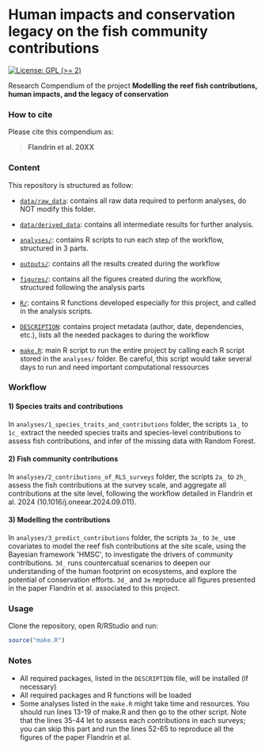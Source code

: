 
# Human impacts and conservation legacy on the fish community contributions

<!-- badges: start -->

[![License: GPL (\>=
2)](https://img.shields.io/badge/License-GPL%20%28%3E%3D%202%29-blue.svg)](https://choosealicense.com/licenses/gpl-2.0/)
<!-- badges: end -->

Research Compendium of the project **Modelling the reef fish contributions, human impacts, and the legacy of conservation**

### How to cite

Please cite this compendium as:

> **Flandrin et al. 20XX**

### Content

This repository is structured as follow:

- [`data/raw_data`](https://github.com/FlandrinU/Contributions_prediction/tree/master/data/raw_data):
  contains all raw data required to perform analyses, do NOT modify this folder.
  
- [`data/derived_data`](https://github.com/FlandrinU/Contributions_prediction/tree/master/data/derived_data):
  contains all intermediate results for further analysis.

- [`analyses/`](https://github.com/FlandrinU/Contributions_prediction/tree/master/analyses/):
  contains R scripts to run each step of the workflow, structured in 3 parts.

- [`outputs/`](https://github.com/FlandrinU/Contributions_prediction/tree/master/outputs):
  contains all the results created during the workflow

- [`figures/`](https://github.com/FlandrinU/Contributions_prediction/tree/master/figures):
  contains all the figures created during the workflow, structured following the analysis parts

- [`R/`](https://github.com/FlandrinU/Contributions_prediction/tree/master/R): contains
  R functions developed especially for this project, and called in the analysis scripts.

- [`DESCRIPTION`](https://github.com/FlandrinU/Contributions_prediction/tree/master/DESCRIPTION):
  contains project metadata (author, date, dependencies, etc.), lists all the needed 
  packages to during the workflow

- [`make.R`](https://github.com/FlandrinU/Contributions_prediction/tree/master/make.R):
  main R script to run the entire project by calling each R script
  stored in the `analyses/` folder. Be careful, this script would take several
  days to run and need important computational ressources



### Workflow

#### 1) Species traits and contributions

In `analyses/1_species_traits_and_contributions` folder, the scripts `1a_` to `1c_` extract the needed species traits and species-level contributions to assess fish contributions, and infer of the missing data with Random Forest.

#### 2) Fish community contributions

In `analyses/2_contributions_of_RLS_surveys` folder, the scripts `2a_` to `2h_` assess the fish contributions at the survey scale, and aggregate all contributions at the site level, following the workflow detailed in Flandrin et al. 2024 (10.1016/j.oneear.2024.09.011).

#### 3) Modelling the contributions

In `analyses/3_predict_contributions` folder, the scripts `3a_` to `3e_` use covariates to model the reef fish contributions at the site scale, using the Bayesian framework 'HMSC', to investigate the drivers of community contributions. `3d_` runs countercatual scenarios to deepen our understanding of the human footprint on ecosystems, and explore the potential of conservation efforts. `3d_` and `3e` reproduce all figures presented in the paper Flandrin et al. associated to this project.



### Usage

Clone the repository, open R/RStudio and run:

``` r
source("make.R")
```

### Notes

- All required packages, listed in the `DESCRIPTION` file, will be
  installed (if necessary)
- All required packages and R functions will be loaded
- Some analyses listed in the `make.R` might take time and resources. You should 
run lines 13-19 of make.R and then go to the other script. Note that the lines 35-44 let to assess each contributions in each surveys; you can skip this part and run the lines 52-65 to reproduce all the figures of the paper Flandrin et al.
